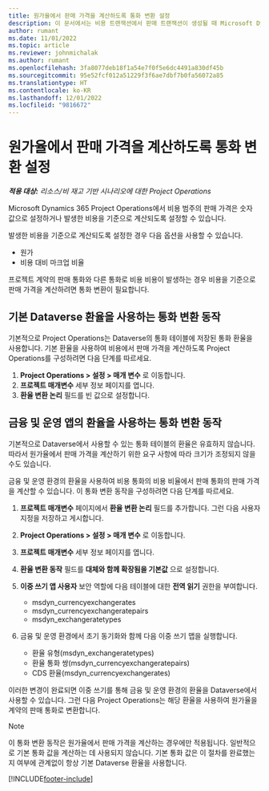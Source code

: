 ```yaml
---
title: 원가율에서 판매 가격을 계산하도록 통화 변환 설정
description: 이 문서에서는 비용 트랜잭션에서 판매 트랜잭션이 생성될 때 Microsoft Dynamics 365 Project Operations에서 사용될 통화 변환 동작을 구성하는 방법에 대해 설명합니다.
author: rumant
ms.date: 11/01/2022
ms.topic: article
ms.reviewer: johnmichalak
ms.author: rumant
ms.openlocfilehash: 3fa8077deb18f1a54e7f0f5e6dc4491a830df45b
ms.sourcegitcommit: 95e52fcf012a51229f3f6ae7dbf7b0fa56072a85
ms.translationtype: HT
ms.contentlocale: ko-KR
ms.lasthandoff: 12/01/2022
ms.locfileid: "9816672"
---
```

# <a name="set-up-currency-conversion-to-calculate-sales-prices-from-cost-rates"></a>원가율에서 판매 가격을 계산하도록 통화 변환 설정

_**적용 대상:** 리소스/비 재고 기반 시나리오에 대한 Project Operations_

Microsoft Dynamics 365 Project Operations에서 비용 범주의 판매 가격은 숫자 값으로 설정하거나 발생한 비용을 기준으로 계산되도록 설정할 수 있습니다.

발생한 비용을 기준으로 계산되도록 설정한 경우 다음 옵션을 사용할 수 있습니다.

- 원가
- 비용 대비 마크업 비율

프로젝트 계약의 판매 통화와 다른 통화로 비용 비용이 발생하는 경우 비용을 기준으로 판매 가격을 계산하려면 통화 변환이 필요합니다.

## <a name="currency-conversion-behavior-that-uses-native-dataverse-exchange-rates"></a>기본 Dataverse 환율을 사용하는 통화 변환 동작

기본적으로 Project Operations는 Dataverse의 통화 테이블에 저장된 통화 환율을 사용합니다. 기본 환율을 사용하여 비용에서 판매 가격을 계산하도록 Project Operations를 구성하려면 다음 단계를 따르세요.

1. **Project Operations \> 설정 \> 매개 변수** 로 이동합니다.
1. **프로젝트 매개변수** 세부 정보 페이지를 엽니다.
1. **환율 변환 논리** 필드를 빈 값으로 설정합니다.

## <a name="currency-conversion-behavior-that-uses-exchange-rates-from-finance-and-operations-apps"></a>금융 및 운영 앱의 환율을 사용하는 통화 변환 동작

기본적으로 Dataverse에서 사용할 수 있는 통화 테이블의 환율은 유효하지 않습니다. 따라서 원가율에서 판매 가격을 계산하기 위한 요구 사항에 따라 크기가 조정되지 않을 수도 있습니다.

금융 및 운영 환경의 환율을 사용하여 비용 통화의 비용 비율에서 판매 통화의 판매 가격을 계산할 수 있습니다. 이 통화 변환 동작을 구성하려면 다음 단계를 따르세요.

1. **프로젝트 매개변수** 페이지에서 **환율 변환 논리** 필드를 추가합니다. 그런 다음 사용자 지정을 저장하고 게시합니다.
1. **Project Operations \> 설정 \> 매개 변수** 로 이동합니다.
1. **프로젝트 매개변수** 세부 정보 페이지를 엽니다. 
1. **환율 변환 동작** 필드를 **대체와 함께 확장됨을 기본값** 으로 설정합니다.
1. **이중 쓰기 앱 사용자** 보안 역할에 다음 테이블에 대한 **전역 읽기** 권한을 부여합니다.

    - msdyn\_currencyexchangerates
    - msdyn\_currencyexchangeratepairs
    - msdyn\_exchangeratetypes

1. 금융 및 운영 환경에서 초기 동기화와 함께 다음 이중 쓰기 맵을 실행합니다.

    - 환율 유형(msdyn\_exchangeratetypes)
    - 환율 통화 쌍(msdyn\_currencyexchangeratepairs)
    - CDS 환율(msdyn\_currencyexchangerates)

이러한 변경이 완료되면 이중 쓰기를 통해 금융 및 운영 환경의 환율을 Dataverse에서 사용할 수 있습니다. 그런 다음 Project Operations는 해당 환율을 사용하여 원가율을 계약의 판매 통화로 변환합니다.

> [!NOTE]
> 이 통화 변환 동작은 원가율에서 판매 가격을 계산하는 경우에만 적용됩니다. 일반적으로 기본 통화 값을 계산하는 데 사용되지 않습니다. 기본 통화 값은 이 절차를 완료했는지 여부에 관계없이 항상 기본 Dataverse 환율을 사용합니다.

[!INCLUDE[footer-include](../includes/footer-banner.md)]
